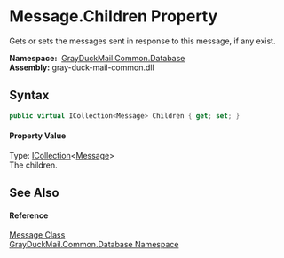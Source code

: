 Message.Children Property
=========================
Gets or sets the messages sent in response to this message, if any exist.

  **Namespace:**  [GrayDuckMail.Common.Database][1]  
  **Assembly:** gray-duck-mail-common.dll

Syntax
------

```csharp
public virtual ICollection<Message> Children { get; set; }
```

#### Property Value
Type: [ICollection][2]&lt;[Message][3]>  
 The children. 

See Also
--------

#### Reference
[Message Class][3]  
[GrayDuckMail.Common.Database Namespace][1]  

[1]: ../README.md
[2]: https://docs.microsoft.com/dotnet/api/system.collections.generic.icollection-1
[3]: README.md